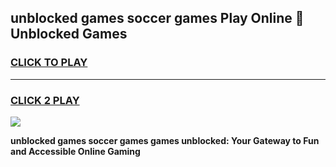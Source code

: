 
## unblocked games soccer games Play Online 👋 Unblocked Games
<h3>
<a href="https://premium.freeplayer.one?title=unblocked_games_soccer_games&ref=19F">CLICK TO PLAY</a></h3>
<hr>

<h3>
<a href="https://premium.freeplayer.one?title=unblocked_games_soccer_games&ref=19F">CLICK 2 PLAY</a>
  
</h3>

<a href="https://premium.freeplayer.one?title=unblocked_games_soccer_games&ref=19F"><img src="https://clearcache.store/games.png"></a>


**unblocked games soccer games games unblocked: Your Gateway to Fun and Accessible Online Gaming**
